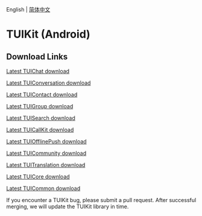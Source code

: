 English | [简体中文](./README_ZH.md)

# TUIKit (Android)

## Download Links

[Latest TUIChat download](https://im.sdk.cloud.tencent.cn/download/tuikit/7.2.4123/android/TUIChat.zip)

[Latest TUIConversation download](https://im.sdk.cloud.tencent.cn/download/tuikit/7.2.4123/android/TUIConversation.zip)

[Latest TUIContact download](https://im.sdk.cloud.tencent.cn/download/tuikit/7.2.4123/android/TUIContact.zip)

[Latest TUIGroup download](https://im.sdk.cloud.tencent.cn/download/tuikit/7.2.4123/android/TUIGroup.zip)

[Latest TUISearch download](https://im.sdk.cloud.tencent.cn/download/tuikit/7.2.4123/android/TUISearch.zip)

[Latest TUICallKit download](https://im.sdk.cloud.tencent.cn/download/tuikit/7.2.4123/android/TUICallKit.zip)

[Latest TUIOfflinePush download](https://im.sdk.cloud.tencent.cn/download/tuikit/7.2.4123/android/TUIOfflinePush.zip)

[Latest TUICommunity download](https://im.sdk.cloud.tencent.cn/download/tuikit/7.2.4123/android/TUICommunity.zip)

[Latest TUITranslation download](https://im.sdk.cloud.tencent.cn/download/tuikit/7.2.4123/android/TUITranslation.zip)

[Latest TUICore download](https://im.sdk.cloud.tencent.cn/download/tuikit/7.2.4123/android/TUICore.zip)

[Latest TUICommon download](https://im.sdk.cloud.tencent.cn/download/tuikit/7.2.4123/android/TUICommon.zip)


If you encounter a TUIKit bug, please submit a pull request. After successful merging, we will update the TUIKit library in time.
